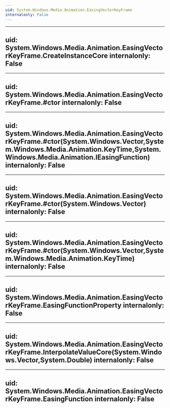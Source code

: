 ```yaml
---
uid: System.Windows.Media.Animation.EasingVectorKeyFrame
internalonly: False
---
```


---
uid: System.Windows.Media.Animation.EasingVectorKeyFrame.CreateInstanceCore
internalonly: False
---

---
uid: System.Windows.Media.Animation.EasingVectorKeyFrame.#ctor
internalonly: False
---

---
uid: System.Windows.Media.Animation.EasingVectorKeyFrame.#ctor(System.Windows.Vector,System.Windows.Media.Animation.KeyTime,System.Windows.Media.Animation.IEasingFunction)
internalonly: False
---

---
uid: System.Windows.Media.Animation.EasingVectorKeyFrame.#ctor(System.Windows.Vector)
internalonly: False
---

---
uid: System.Windows.Media.Animation.EasingVectorKeyFrame.#ctor(System.Windows.Vector,System.Windows.Media.Animation.KeyTime)
internalonly: False
---

---
uid: System.Windows.Media.Animation.EasingVectorKeyFrame.EasingFunctionProperty
internalonly: False
---

---
uid: System.Windows.Media.Animation.EasingVectorKeyFrame.InterpolateValueCore(System.Windows.Vector,System.Double)
internalonly: False
---

---
uid: System.Windows.Media.Animation.EasingVectorKeyFrame.EasingFunction
internalonly: False
---
